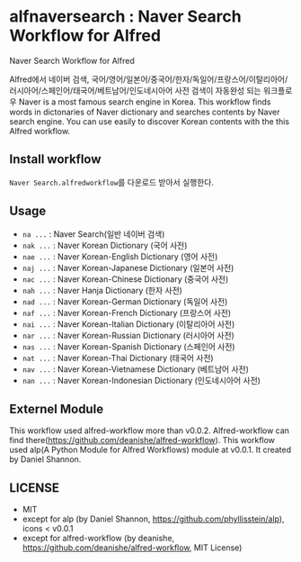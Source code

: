 alfnaversearch : Naver Search Workflow for Alfred
==============

Naver Search Workflow for Alfred

Alfred에서 네이버 검색, 국어/영어/일본어/중국어/한자/독일어/프랑스어/이탈리아어/러시아어/스페인어/태국어/베트남어/인도네시아어 사전 검색이 자동완성 되는 워크플로우
Naver is a most famous search engine in Korea.
This workflow finds words in dictonaries of Naver dictionary and searches contents by Naver search engine. 
You can use easily to discover Korean contents with the this Alfred workflow.

Install workflow
--------------
 `Naver Search.alfredworkflow`를 다운로드 받아서 실행한다.

Usage
--------------
* `na ...`  : Naver Search(일반 네이버 검색)
* `nak ...` : Naver Korean Dictionary (국어 사전)
* `nae ...` : Naver Korean-English Dictionary (영어 사전)
* `naj ...` : Naver Korean-Japanese Dictionary (일본어 사전)
* `nac ...` : Naver Korean-Chinese Dictionary (중국어 사전)
* `nah ...` : Naver Hanja Dictionary (한자 사전)
* `nad ...` : Naver Korean-German Dictionary (독일어 사전)
* `naf ...` : Naver Korean-French Dictionary (프랑스어 사전)
* `nai ...` : Naver Korean-Italian Dictionary (이탈리아어 사전)
* `nar ...` : Naver Korean-Russian Dictionary (러시아어 사전)
* `nas ...` : Naver Korean-Spanish Dictionary (스페인어 사전)
* `nat ...` : Naver Korean-Thai Dictionary (태국어 사전)
* `nav ...` : Naver Korean-Vietnamese Dictionary (베트남어 사전)
* `nan ...` : Naver Korean-Indonesian Dictionary (인도네시아어 사전)


Externel Module
--------------
 This workflow used alfred-workflow more than v0.0.2. Alfred-workflow can find there(https://github.com/deanishe/alfred-workflow).
 This workflow used alp(A Python Module for Alfred Workflows) module at v0.0.1. It created by Daniel Shannon. 

LICENSE
--------------
 - MIT
 - except for alp (by Daniel Shannon, https://github.com/phyllisstein/alp), icons < v0.0.1
 - except for alfred-workflow (by deanishe, https://github.com/deanishe/alfred-workflow, MIT License)
